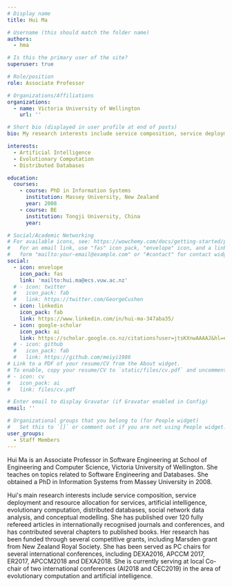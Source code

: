 ```yaml
---
# Display name
title: Hui Ma

# Username (this should match the folder name)
authors:
  - hma

# Is this the primary user of the site?
superuser: true

# Role/position
role: Associate Professor

# Organizations/Affiliations
organizations:
  - name: Victoria University of Wellington
    url: ''

# Short bio (displayed in user profile at end of posts)
bio: My research interests include service composition, service deployment and resource allocation for services, artificial intelligence, evolutionary computation, distributed databases, social network data analysis, and conceptual modelling.

interests:
  - Artificial Intelligence
  - Evolutionary Computation
  - Distributed Databases

education:
  courses:
    - course: PhD in Information Systems
      institution: Massey University, New Zealand
      year: 2008
    - course: BE
      institution: Tongji University, China
      year: 

# Social/Academic Networking
# For available icons, see: https://wowchemy.com/docs/getting-started/page-builder/#icons
#   For an email link, use "fas" icon pack, "envelope" icon, and a link in the
#   form "mailto:your-email@example.com" or "#contact" for contact widget.
social:
  - icon: envelope
    icon_pack: fas
    link: 'mailto:hui.ma@ecs.vuw.ac.nz'
  # - icon: twitter
  #   icon_pack: fab
  #   link: https://twitter.com/GeorgeCushen
  - icon: linkedin
    icon_pack: fab
    link: https://www.linkedin.com/in/hui-ma-347aba35/
  - icon: google-scholar
    icon_pack: ai
    link: https://scholar.google.co.nz/citations?user=jtsKXnwAAAAJ&hl=en
  # - icon: github
  #   icon_pack: fab
  #   link: https://github.com/meiyi1986
# Link to a PDF of your resume/CV from the About widget.
# To enable, copy your resume/CV to `static/files/cv.pdf` and uncomment the lines below.
# - icon: cv
#   icon_pack: ai
#   link: files/cv.pdf

# Enter email to display Gravatar (if Gravatar enabled in Config)
email: ''

# Organizational groups that you belong to (for People widget)
#   Set this to `[]` or comment out if you are not using People widget.
user_groups:
  - Staff Members
---
```


Hui Ma is an Associate Professor in Software Engineering at School of Engineering and Computer Science, Victoria University of Wellington. She teaches on topics related to Software Engineering and Databases. She obtained a PhD in Information Systems from Massey University in 2008.

Hui's main research interests include service composition, service deployment and resource allocation for services, artificial intelligence, evolutionary computation, distributed databases, social network data analysis, and conceptual modelling. She has published over 120 fully refereed articles in internationally recognised journals and conferences, and has contributed several chapters to published books. Her research has been funded through several competitive grants, including Marsden grant from New Zealand Royal Society. She has been served as PC chairs for several international conferences, including DEXA2016, APCCM 2017, ER2017, APCCM2018 and DEXA2018. She is currently serving at local Co-chair of two international conferences (AI2018 and CEC2019) in the area of evolutionary computation and artificial intelligence.

